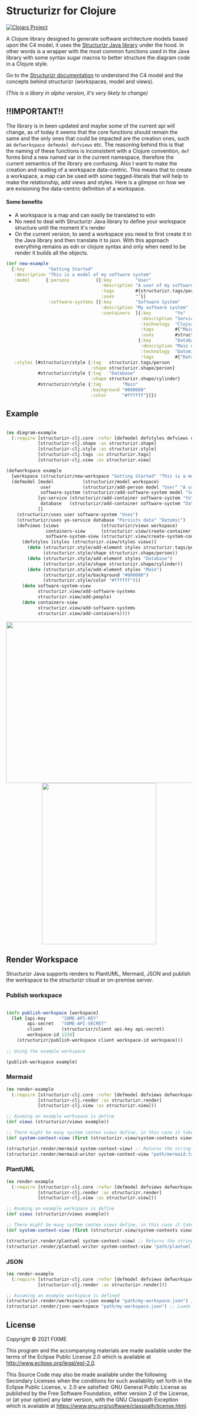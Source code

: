 # Structurizr for Clojure

[![Clojars Project](https://img.shields.io/clojars/v/structurizr-clj.svg)](https://clojars.org/structurizr-clj)

A Clojure library designed to generate software architecture models based upon the C4 model, it uses the [Structurizr Java library](https://github.com/structurizr/java) under the hood. In other words is a wrapper with the most common functions used in the Java library with some syntax sugar macros to better structure the diagram code in a Clojure style.

Go to the [Structurizr documentation](https://github.com/structurizr/java#table-of-contents) to understand the C4 model and the concepts behind structurizr (workspaces, model and views).

_(This is a libary in alpha version, it's very likely to change)_

## !!IMPORTANT!!
The library is in been updated and maybe some of the current api will change, as of today it seems that the core functions should remain the same and the only ones that could be impacted are the creation ones, such as `defworkspace defmodel defviews` etc. The reasoning behind this is that the naming of these functions is inconsistent with a Clojure convention, `def` forms bind a new named var in the current namespace, therefore the current semantics of the library are confusing. Also I want to make the creation and reading of a workspace data-centric. This means that to create a workspace, a map can be used with some tagged-literals that will help to make the relationship, add views and styles. Here is a glimpse on how we are evisioning the data-centric definition of a workspace.

#### Some benefits
- A workspace is a map and can easily be translated to edn
- No need to deal with Structurizr Java library to define your workspace structure until the moment it's render
- On the current version, to send a workspace you need to first create it in the Java library and then translate it to json. With this approach everything remains as edn or clojure syntax and only when need to be render it builds all the objects.

``` clojure
(def new-example
  {:key         "Getting Started"
   :description "This is a model of my software system"
   :model      {:persons          [{:key         "User"
                                    :description "A user of my software system"
                                    :tags        #{structurizr.tags/person}
                                    :uses        ""}]
                :software-systems [{:key         "Software System"
                                    :description "My software system"
                                    :containers  [{:key         "Yo"
                                                   :description "Service"
                                                   :technology  "Clojure"
                                                   :tags        #{"Main"}
                                                   :uses        #structurizr/use ["Database" "Uses" "Datomic"]}
                                                  {:key         "Database"
                                                   :description "Main database"
                                                   :technology  "Datomic"
                                                   :tags        #{"Database"}}]}]}
   :styles [#structurizr/style {:tag   structurizr.tags/person
                                :shape structurizr.shape/person}
            #structurizr/style {:tag   "Database"
                                :shape structurizr.shape/cylinder}
            #structurizr/style {:tag        "Main"
                                :background "#800080"
                                :color      "#ffffff"}]})
```

## Example

``` clojure

(ns diagram-example
  (:require [structurizr-clj.core :refer [defmodel defstyles defviews defworkspace] :as structurizr]
            [structurizr-clj.shape :as structurizr.shape]
            [structurizr-clj.style :as structurizr.style]
            [structurizr-clj.tags :as structurizr.tags]
            [structurizr-clj.view :as structurizr.view]

(defworkspace example
  [workspace (structurizr/new-workspace "Getting Started" "This is a model of my software system")]
  (defmodel [model           (structurizr/model workspace)
             user            (structurizr/add-person model "User" "A user of my software system" [structurizr.tags/person])
             software-system (structurizr/add-software-system model "Software System" "My software system")]
            [yo-service (structurizr/add-container software-system "Yo" "Service" "Clojure" ["Main"])
             database   (structurizr/add-container software-system "Database" "Main database" "Datomic" ["Database"])]
            []
    (structurizr/uses user software-system "Uses")
    (structurizr/uses yo-service database "Persists data" "Datomic")
    (defviews [views                (structurizr/views workspace)
               containers-view      (structurizr.view/create-container views software-system "Containers" "An example of Container context diagram")
               software-system-view (structurizr.view/create-system-context views software-system "System Context" "An example of a System Context diagram")]
      (defstyles [styles (structurizr.view/styles views)]
        (doto (structurizr.style/add-element styles structurizr.tags/person)
              (structurizr.style/shape structurizr.shape/person))
        (doto (structurizr.style/add-element styles "Database")
              (structurizr.style/shape structurizr.shape/cylinder))
        (doto (structurizr.style/add-element styles "Main")
              (structurizr.style/background "#800080")
              (structurizr.style/color "#ffffff")))
      (doto software-system-view
            structurizr.view/add-software-systems
            structurizr.view/add-people)
      (doto containers-view
            structurizr.view/add-software-systems
            structurizr.view/add-containers))))
```

<p align="center">
 <img src="doc/images/example-SystemContext.png" width="620" height="437">
 <img src="doc/images/example-Containers.png" width="310" height="437">
</p>

## Render Workspace

Structurizr Java supports renders to PlantUML, Mermaid, JSON and publish the workspace to the structurizr cloud or on-premise server. 

### Publish workspace

``` clojure

(defn publish-workspace [workspace]
  (let [api-key      "SOME-API-KEY"
        api-secret   "SOME-API-SECRET"
        client       (structurizr/client api-key api-secret)
        workspace-id 1234]
    (structurizr/publish-workspace client workspace-id workspace)))
    
;; Using the example workspace

(publish-workspace example)
```

### Mermaid

``` clojure
(ns render-example
  (:require [structurizr-clj.core :refer [defmodel defviews defworkspace] :as structurizr]
            [structurizr-clj.render :as structurizr.render]
            [structurizr-clj.view :as structurizr.view]))

;; Asuming an example workspace is define
(def views (structurizr/views example))

;; There might be many system contex views define, in this case it takes the first one
(def system-context-view (first (structurizr.view/system-contexts views))) 

(structurizr.render/mermaid system-context-view) ;; Returns the string mermaid code
(structurizr.render/mermaid-writer system-context-view "path/mermaid.txt") ;; Writes a file with the mermaid code to the given path

```

### PlantUML

``` clojure
(ns render-example
  (:require [structurizr-clj.core :refer [defmodel defviews defworkspace] :as structurizr]
            [structurizr-clj.render :as structurizr.render]
            [structurizr-clj.view :as structurizr.view]))

;; Asuming an example workspace is define
(def views (structurizr/views example))

;; There might be many system contex views define, in this case it takes the first one
(def system-context-view (first (structurizr.view/system-contexts views))) 

(structurizr.render/plantuml system-context-view) ;; Returns the string plantuml code
(structurizr.render/plantuml-writer system-context-view "path/plantuml.txt") ;; Writes a file with the plantuml code to the given path

```

### JSON

``` clojure
(ns render-example
  (:require [structurizr-clj.core :refer [defmodel defviews defworkspace] :as structurizr]
            [structurizr-clj.render :as structurizr.render]))

;; Assuming an example workspace is defined
(structurizr.render/workspace->json example "path/my-workspace.json") ;; Writes JSON file with the workspace data 
(structurizr.render/json->workspace "path/my-workspace.json") ;; Loads workspace from JSON file

```

## License

Copyright © 2021 FIXME

This program and the accompanying materials are made available under the
terms of the Eclipse Public License 2.0 which is available at
http://www.eclipse.org/legal/epl-2.0.

This Source Code may also be made available under the following Secondary
Licenses when the conditions for such availability set forth in the Eclipse
Public License, v. 2.0 are satisfied: GNU General Public License as published by
the Free Software Foundation, either version 2 of the License, or (at your
option) any later version, with the GNU Classpath Exception which is available
at https://www.gnu.org/software/classpath/license.html.
